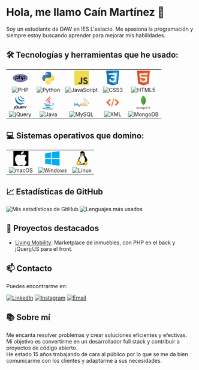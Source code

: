 # Hola, me llamo Caín Martínez 👋

Soy un estudiante de DAW en IES L'estacio. Me apasiona la programación y siempre estoy buscando aprender para mejorar mis habilidades.

## 🛠️ Tecnologías y herramientas que he usado:

||||||
|:---:|:---:|:---:|:---:|:---:|
|[<img src="https://raw.githubusercontent.com/devicons/devicon/master/icons/php/php-original.svg" alt="php" width="40" height="40" target="_blank"/>](https://www.php.net/) <br> ![PHP](https://img.shields.io/badge/-PHP-777BB4?style=for-the-badge&logo=php&logoColor=white) | [<img src="https://raw.githubusercontent.com/devicons/devicon/master/icons/python/python-original.svg" alt="python" width="40" height="40" target="_blank"/>](https://www.python.org/) <br> ![Python](https://img.shields.io/badge/-Python-3776AB?style=for-the-badge&logo=python&logoColor=white) | [<img src="https://raw.githubusercontent.com/devicons/devicon/master/icons/javascript/javascript-original.svg" alt="javascript" width="40" height="40" target="_blank"/>](https://www.javascript.com/) <br> ![JavaScript](https://img.shields.io/badge/-JavaScript-F7DF1E?style=for-the-badge&logo=javascript&logoColor=black) | [<img src="https://raw.githubusercontent.com/devicons/devicon/master/icons/css3/css3-original.svg" alt="css3" width="40" height="40" target="_blank"/>](https://www.w3.org/Style/CSS/Overview.en.html) <br> ![CSS3](https://img.shields.io/badge/-CSS3-1572B6?style=for-the-badge&logo=css3&logoColor=white) | [<img src="https://raw.githubusercontent.com/devicons/devicon/master/icons/html5/html5-original.svg" alt="html5" width="40" height="40" target="_blank"/>](https://html.spec.whatwg.org/) <br> ![HTML5](https://img.shields.io/badge/-HTML5-E34F26?style=for-the-badge&logo=html5&logoColor=white) |
| [<img src="https://raw.githubusercontent.com/devicons/devicon/master/icons/jquery/jquery-original-wordmark.svg" alt="jquery" width="40" height="40" target="_blank"/>](https://jquery.com/) <br> ![jQuery](https://img.shields.io/badge/-jQuery-0769AD?style=for-the-badge&logo=jquery&logoColor=white) | [<img src="https://raw.githubusercontent.com/devicons/devicon/master/icons/java/java-original.svg" alt="java" width="40" height="40" target="_blank"/>](https://www.oracle.com/java/) <br> ![Java](https://img.shields.io/badge/-Java-007396?style=for-the-badge&logo=java&logoColor=white) | [<img src="https://raw.githubusercontent.com/devicons/devicon/master/icons/mysql/mysql-original-wordmark.svg" alt="mysql" width="40" height="40" target="_blank"/>](https://www.mysql.com/) <br> ![MySQL](https://img.shields.io/badge/-MySQL-4479A1?style=for-the-badge&logo=mysql&logoColor=white) | [<img src="https://raw.githubusercontent.com/vscode-icons/vscode-icons/master/icons/file_type_xml.svg" alt="xml" width="40" height="40" target="_blank"/>](https://www.w3.org/XML/) <br> ![XML](https://img.shields.io/badge/-XML-F50000?style=for-the-badge&logo=xml&logoColor=white) | [<img src="https://raw.githubusercontent.com/devicons/devicon/master/icons/mongodb/mongodb-original-wordmark.svg" alt="mongodb" width="40" height="40" target="_blank"/>](https://www.mongodb.com/) <br> ![MongoDB](https://img.shields.io/badge/-MongoDB-47A248?style=for-the-badge&logo=mongodb&logoColor=white) |


## 💻 Sistemas operativos que domino:

||||
|:---:|:---:|:---:|
| [<img src="https://raw.githubusercontent.com/devicons/devicon/master/icons/apple/apple-original.svg" alt="mac" width="40" height="40" style="filter: invert(1);" target="_blank"/>](https://www.apple.com/macos/big-sur/) <br> ![macOS](https://img.shields.io/badge/-macOS-000000?style=for-the-badge&logo=apple&logoColor=white) | [<img src="https://raw.githubusercontent.com/devicons/devicon/master/icons/windows8/windows8-original.svg" alt="windows" width="40" height="40" target="_blank"/>](https://www.microsoft.com/windows) <br> ![Windows](https://img.shields.io/badge/-Windows-0078D6?style=for-the-badge&logo=windows&logoColor=white) | [<img src="https://raw.githubusercontent.com/devicons/devicon/master/icons/linux/linux-original.svg" alt="linux" width="40" height="40" target="_blank"/>](https://www.linux.org/) <br> ![Linux](https://img.shields.io/badge/-Linux-FCC624?style=for-the-badge&logo=linux&logoColor=black) |

## 📈 Estadísticas de GitHub

![Mis estadísticas de GitHub](https://github-readme-stats.vercel.app/api?username=cainmartinez&show_icons=true&theme=radical)
![Lenguajes más usados](https://github-readme-stats.vercel.app/api/top-langs/?username=cainmartinez&theme=radical)


## 🎯 Proyectos destacados

- [Living Mobility](https://github.com/CainMartinez/Framework_PHP_OO_MVC_jQuery): Marketplace de inmuebles, con PHP en el back y jQuery/JS para el front.

## 📫 Contacto

Puedes encontrarme en:

[![LinkedIn](https://img.shields.io/badge/-LinkedIn-0077B5?style=for-the-badge&logo=linkedin&logoColor=white)](https://www.linkedin.com/in/c-martinez-bernabeu)
[![Instagram](https://img.shields.io/badge/-Instagram-E4405F?style=for-the-badge&logo=instagram&logoColor=white)](https://www.instagram.com/c.martinezbernabeu/)
[![Email](https://img.shields.io/badge/-Email-D14836?style=for-the-badge&logo=gmail&logoColor=white)](mailto:c.martinezbernabeu@hotmail.com)

## 📚 Sobre mí

Me encanta resolver problemas y crear soluciones eficientes y efectivas. <br>Mi objetivo es convertirme en un desarrollador full stack y contribuir a proyectos de código abierto. <br>He estado 15 años trabajando de cara al público por lo que se me da bien comunicarme con los clientes y adaptarme a sus necesidades.
